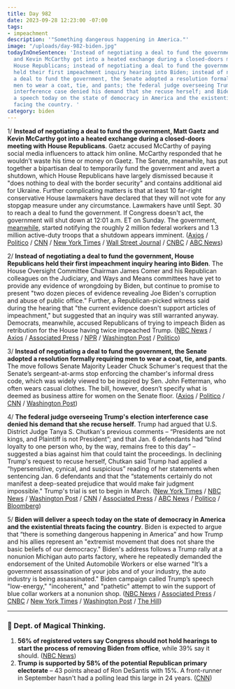 ```yaml
---
title: Day 982
date: 2023-09-28 12:23:00 -07:00
tags:
- impeachment
description: '"Something dangerous happening in America."'
image: "/uploads/day-982-biden.jpg"
todayInOneSentence: 'Instead of negotiating a deal to fund the government, Matt Gaetz
  and Kevin McCarthy got into a heated exchange during a closed-doors meeting with
  House Republicans; instead of negotiating a deal to fund the government, House Republicans
  held their first impeachment inquiry hearing into Biden; instead of negotiating
  a deal to fund the government, the Senate adopted a resolution formally requiring
  men to wear a coat, tie, and pants; the federal judge overseeing Trump''s election
  interference case denied his demand that she recuse herself; and Biden will deliver
  a speech today on the state of democracy in America and the existential threats
  facing the country. '
category: biden
---
```


1/ **Instead of negotiating a deal to fund the government, Matt Gaetz and Kevin McCarthy got into a heated exchange during a closed-doors meeting with House Republicans**. Gaetz accused McCarthy of paying social media influencers to attack him online. McCarthy responded that he wouldn’t waste his time or money on Gaetz. The Senate, meanwhile, has put together a bipartisan deal to temporarily fund the government and avert a shutdown, which House Republicans have largely dismissed because it "does nothing to deal with the border security" and contains additional aid for Ukraine. Further complicating matters is that at least 10 far-right conservative House lawmakers have declared that they will not vote for any stopgap measure under any circumstance. Lawmakers have until Sept. 30 to reach a deal to fund the government. If Congress doesn't act, the government will shut down at 12:01 a.m. ET on Sunday. The government, [meanwhile](https://www.washingtonpost.com/business/2023/09/28/government-shutdown-notice-federal-employees/), started notifying the roughly 2 million federal workers and 1.3 million active-duty troops that a shutdown appears imminent. ([Axios](https://www.axios.com/2023/09/28/mccarthy-gaetz-social-media-influencers-shutdown) / [Politico](https://www.politico.com/live-updates/2023/09/28/congress/senate-gop-weighs-border-money-on-stopgap-00118788) / [CNN](https://www.cnn.com/2023/09/28/politics/shutdown-latest-government-funding/index.html) / [New York Times](https://www.nytimes.com/2023/09/27/us/politics/republicans-congress-shutdown.html) / [Wall Street Journal](https://www.wsj.com/politics/policy/border-security-in-spotlight-as-congress-seeks-to-avert-shutdown-30a319c7) / [CNBC](https://www.cnbc.com/2023/09/28/house-speaker-mccarthy-criticizes-senate-measure-says-house-will-get-bill-done-to-avoid-shutdown.html) / [ABC News](https://abcnews.go.com/Politics/government-shutdown-approaches-agencies-workers-furloughs-coming/story?id=103562771))

2/ **Instead of negotiating a deal to fund the government, House Republicans held their first impeachment inquiry hearing into Biden**. The House Oversight Committee Chairman James Comer and his Republican colleagues on the Judiciary, and Ways and Means committees have yet to provide any evidence of wrongdoing by Biden, but continue to promise to present "two dozen pieces of evidence revealing Joe Biden's corruption and abuse of public office." Further, a Republican-picked witness said during the hearing that "the current evidence doesn't support articles of impeachment," but suggested that an inquiry was still warranted anyway. Democrats, meanwhile, accused Republicans of trying to impeach Biden as retribution for the House having twice impeached Trump. ([NBC News](https://www.nbcnews.com/politics/congress/house-republicans-hold-first-hearing-biden-impeachment-inquiry-rcna117657) / [Axios](https://www.axios.com/2023/09/28/house-republicans-biden-impeachment-inquiry-hearing) / [Associated Press](https://apnews.com/article/hunter-biden-impeachment-inquiry-house-republicans-51576c5fe4294be2605a14fa81075196) / [NPR](https://www.npr.org/2023/09/28/1202010186/biden-impeachment-inquiry-hearing) / [Washington Post](https://www.washingtonpost.com/nation/2023/09/28/biden-impeachment-inquiry-hearing/) / [Politico](https://www.politico.com/live-updates/2023/09/28/congress/impeachment-chugs-along-00118731))

3/ **Instead of negotiating a deal to fund the government, the Senate adopted a resolution formally requiring men to wear a coat, tie, and pants**. The move follows Senate Majority Leader Chuck Schumer's request that the Senate’s sergeant-at-arms stop enforcing the chamber's informal dress code, which was widely viewed to be inspired by Sen. John Fetterman, who often wears casual clothes. The bill, however, doesn’t specify what is deemed as business attire for women on the Senate floor. ([Axios](https://www.axios.com/2023/09/28/senate-formal-dress-code-passed) / [Politico](https://www.politico.com/live-updates/2023/09/28/congress/senate-dress-code-action-00118701) / [CNN](https://www.cnn.com/2023/09/27/politics/senate-passes-formal-dress-code/index.html) / [Washington Post](https://www.washingtonpost.com/politics/2023/09/27/senate-dress-code-change/))

4/ **The federal judge overseeing Trump's election interference case denied his demand that she recuse herself**. Trump had argued that U.S. District Judge Tanya S. Chutkan's previous comments – “Presidents are not kings, and Plaintiff is not President”; and that Jan. 6 defendants had “blind loyalty to one person who, by the way, remains free to this day” – suggested a bias against him that could taint the proceedings. In declining Trump's request to recuse herself, Chutkan said Trump had applied a “hypersensitive, cynical, and suspicious” reading of her statements when sentencing Jan. 6 defendants and that the “statements certainly do not manifest a deep-seated prejudice that would make fair judgment impossible." Trump's trial is set to begin in March. ([New York Times](https://www.nytimes.com/2023/09/27/us/politics/trump-jan-6-chutkan-recusal.html) / [NBC News](https://www.nbcnews.com/politics/justice-department/judge-tanya-chutkan-wont-recuse-trumps-election-interference-case-rcna117755) / [Washington Post](https://www.washingtonpost.com/dc-md-va/2023/09/27/trump-chutkan-recusal-bias-jan6/) / [CNN](https://www.cnn.com/2023/09/27/politics/tanya-chutkan-donald-trump-recusal-motion/index.html) / [Associated Press](https://apnews.com/article/donald-trump-justice-department-special-counsel-jan-6-8439ca0fcae8e7cf2a15663f9888e75a) / [ABC News](https://abcnews.go.com/US/judge-rejects-trumps-effort-recused-federal-election-interference/story?id=103544017) / [Politico](https://www.politico.com/news/2023/09/27/trump-judge-denies-recusal-00118557) / [Bloomberg](https://www.bloomberg.com/news/articles/2023-09-27/trump-judge-refuses-his-request-to-oust-her-from-election-case?sref=MIBMEEoj))

5/ **Biden will deliver a speech today on the state of democracy in America and the existential threats facing the country**. Biden is expected to argue that “there is something dangerous happening in America” and how Trump and his allies represent an "extremist movement that does not share the basic beliefs of our democracy." Biden's address follows a Trump rally at a nonunion Michigan auto parts factory, where he repeatedly demanded the endorsement of the United Automobile Workers or else warned "It’s a government assassination of your jobs and of your industry, the auto industry is being assassinated." Biden campaign called Trump’s speech "low-energy," "incoherent," and "pathetic" attempt to win the support of blue collar workers at a nonunion shop. ([NBC News](https://www.nbcnews.com/politics/2024-election/biden-trump-describe-maga-extremist-rcna117796) / [Associated Press](https://apnews.com/article/president-joe-biden-donald-trump-democracy-arizona-788d5203b3ac970dbf6b71ca74d6b386) / [CNBC](https://www.cnbc.com/2023/09/28/biden-to-deliver-speech-in-arizona-on-democracy-sen-john-mccain.html) / [New York Times](https://www.nytimes.com/2023/09/27/us/politics/trump-autoworkers-detroit.html) / [Washington Post](https://www.washingtonpost.com/politics/2023/09/27/trump-detroit-strike-autoworkers/) / [The Hill](https://thehill.com/homenews/campaign/4226992-biden-campaign-slams-trumps-incoherent-michigan-speech/))

---

### 🔮 Dept. of Magical Thinking.  

1. **56% of registered voters say Congress should not hold hearings to start the process of removing Biden from office**, while 39% say it should. ([NBC News](https://www.nbcnews.com/politics/2024-election/majority-voters-oppose-biden-impeachment-hearings-gop-inquiry-begins-rcna117668))
2. **Trump is supported by 58% of the potential Republican primary electorate** – 43 points ahead of Ron DeSantis with 15%. A front-runner in September hasn't had a polling lead this large in 24 years. ([CNN](https://www.cnn.com/2023/09/28/politics/presidential-primary-poll-front-runners-compared-dg/index.html))
